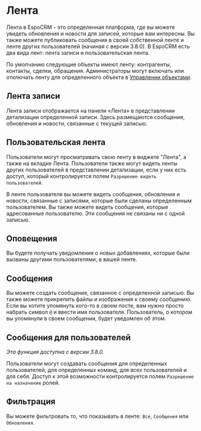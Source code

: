# Лента

Лента в EspoCRM - это определенная платформа, где вы можете увидеть обновления и новости для записей, которые вам интересны. Вы также можете публиковать сообщения в своей собственной ленте и ленте других пользователей (начиная с версии 3.8.0). В EspoCRM есть два вида лент: лента записи и пользовательская лента.

По умолчанию следующие объекты имеют ленту: контрагенты, контакты, сделки, обращения. Администраторы могут включать или отключать ленту для определенного объекта в [Управлении объектами](../administration/entity-manager.md).

## Лента записи

Лента записи отображается на панели «Лента» в представлении детализации определенной записи. Здесь размещаются сообщения, обновления и новости, связанные с текущей записью.

## Пользовательская лента

Пользователи могут просматривать свою ленту в виджете "Лента", а также на вкладке Лента. Пользователи также могут видеть ленты других пользователей в представлении детализации, если у них есть доступ, который контролируется полем `Разрешение видеть пользователей`.

В ленте пользователя вы можете видеть сообщения, обновления и новости, связанные с записями, которые были сделаны определенным пользователем. Вы также можете видеть сообщения, которые адресованные пользователю. Эти сообщения не связаны ни с одной записью.

## Оповещения

Вы будете получать уведомления о новых добавлениях, которые были вызваны другими пользователями, в вашей ленте.

## Сообщения

Вы можете создать сообщение, связанное с определенной записью. Вы также можете прикрепить файлы и изображения к своему сообщению. Если вы хотите упомянуть кого-то в своем посте, вам нужно просто набрать символ `@` и ввести имя пользователя. Пользователь, о котором вы упомянули в своем сообщении, будет уведомлен об этом.

## Сообщения для пользователей

_Эта функция доступна с версии 3.8.0._

Пользователи могут создавать сообщения для определенных пользователей, для определенных команд, для всех пользователей и для себя. Доступ к этой возможности контролируется полем `Разрешение на назначение` ролей.

## Фильтрация

Вы можете фильтровать то, что показывать в ленте: `Все`, `Сообщения` или `Обновления`.
